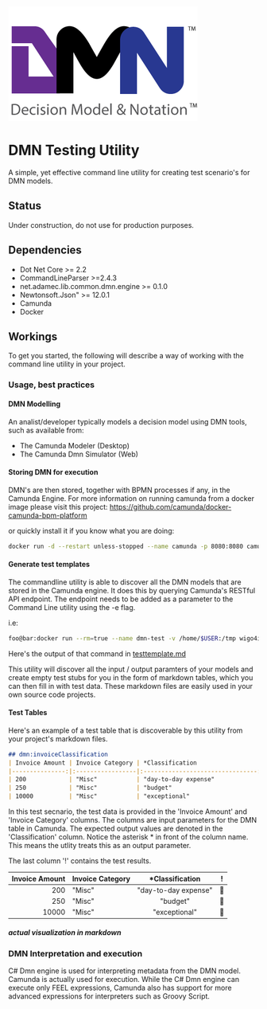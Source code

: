 ![alt text](./images/dmn-logo.png "Logo Title Text 1")

# DMN Testing Utility

A simple, yet effective command line utility for creating test scenario's for DMN models.

## Status

Under construction, do not use for production purposes.

## Dependencies

* Dot Net Core >= 2.2
* CommandLineParser >=2.4.3
* net.adamec.lib.common.dmn.engine >= 0.1.0
* Newtonsoft.Json" >= 12.0.1
* Camunda
* Docker

## Workings

To get you started, the following will describe a way of working with the command line utility in your project.

### Usage, best practices

#### DMN Modelling

An analist/developer typically models a decision model using DMN tools, such as available from:

* The Camunda Modeler (Desktop)
* The Camunda Dmn Simulator (Web)

#### Storing DMN for execution

DMN's are then stored, together with BPMN processes if any, in the Camunda Engine. For more information on running camunda from a docker image please visit this project: https://github.com/camunda/docker-camunda-bpm-platform

or quickly install it if you know what you are doing:

```bash
docker run -d --restart unless-stopped --name camunda -p 8080:8080 camunda/camunda-bpm-platform:latest
```



#### Generate test templates

The commandline utility is able to discover all the DMN models that are stored in the Camunda engine. It does this by querying Camunda's RESTful API endpoint. The endpoint needs to be added as a parameter to the Command Line utility using the -e flag.

i.e:

```bash
foo@bar:docker run --rm=true --name dmn-test -v /home/$USER:/tmp wigo4it/dmn-test -o create -k invoiceClassification -e http://192.168.178.50:8080/engine-rest -m /tmp/testtemplate.md
```

Here's the output of that command in [testtemplate.md](src/dmn-test/testtemplate.md)

This utility will discover all the input / output paramters of your models and create empty test stubs for you in the form of markdown tables, which you can then fill in with test data. These markdown files are easily used in your own source code projects.

#### Test Tables

Here's an example of a test table that is discoverable by this utility from your project's markdown files.

```markdown
## dmn:invoiceClassification
| Invoice Amount | Invoice Category | *Classification                  |!|
|---------------:|:-----------------|:--------------------------------:|:|
| 200            | "Misc"           | "day-to-day expense"             |O|
| 250            | "Misc"           | "budget"                         |X|
| 10000          | "Misc"           | "exceptional"                    |O|
```
In this test secnario, the test data is provided in the 'Invoice Amount' and 'Invoice Category' columns. The columns are input parameters for the DMN table in Camunda. The expected output values are denoted in the 'Classification' column. Notice the asterisk * in front of the column name. This means the utlity treats this as an output parameter.

The last column '!' contains the test results.

| Invoice Amount | Invoice Category | *Classification                  | ! |
|---------------:|:-----------------|:--------------------------------:|:-:|
| 200            | "Misc"           | "day-to-day expense"             |&#x1F49A;|
| 250            | "Misc"           | "budget"                         |&#x1F534;|
| 10000          | "Misc"           | "exceptional"                    |&#x1F49A;|
##### actual visualization in markdown



### DMN Interpretation and execution

C# Dmn engine is used for interpreting metadata from the DMN model. Camunda is actually used for execution. While the C# Dmn engine can execute only FEEL expressions, Camunda also has support for more advanced expressions for interpreters such as Groovy Script.

